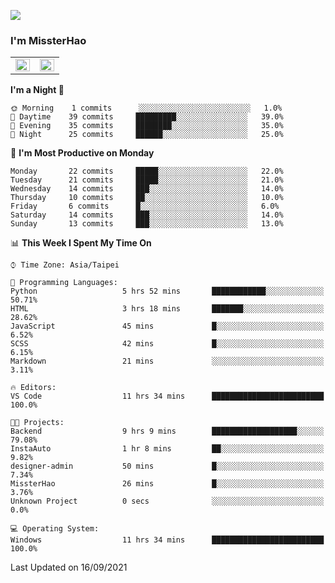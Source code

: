 ![](https://komarev.com/ghpvc/?username=MissterHao&color=ff69b4)

### I'm MissterHao


<!-- Readme stats -->
<!-- https://github.com/anuraghazra/github-readme-stats -->
<table>
<tr>
    <td valign="top" width="50%">
    <img src="https://github-readme-stats.vercel.app/api?username=MissterHao&hide_border=true&show_icons=true&locale=en" align="left" style="width: 100%" />
    </td>
    <td valign="top" width="50%">
    <img src="https://github-readme-stats.vercel.app/api/top-langs?username=MissterHao&hide_border=true&show_icons=true&locale=en&layout=compact" align="left" style="width: 100%" />
    </td>
</tr>
</table>  


<!--START_SECTION:waka-->
**I'm a Night 🦉** 

```text
🌞 Morning    1 commits      ░░░░░░░░░░░░░░░░░░░░░░░░░   1.0% 
🌆 Daytime    39 commits     █████████░░░░░░░░░░░░░░░░   39.0% 
🌃 Evening    35 commits     ████████░░░░░░░░░░░░░░░░░   35.0% 
🌙 Night      25 commits     ██████░░░░░░░░░░░░░░░░░░░   25.0%

```
📅 **I'm Most Productive on Monday** 

```text
Monday       22 commits     █████░░░░░░░░░░░░░░░░░░░░   22.0% 
Tuesday      21 commits     █████░░░░░░░░░░░░░░░░░░░░   21.0% 
Wednesday    14 commits     ███░░░░░░░░░░░░░░░░░░░░░░   14.0% 
Thursday     10 commits     ██░░░░░░░░░░░░░░░░░░░░░░░   10.0% 
Friday       6 commits      █░░░░░░░░░░░░░░░░░░░░░░░░   6.0% 
Saturday     14 commits     ███░░░░░░░░░░░░░░░░░░░░░░   14.0% 
Sunday       13 commits     ███░░░░░░░░░░░░░░░░░░░░░░   13.0%

```


📊 **This Week I Spent My Time On** 

```text
⌚︎ Time Zone: Asia/Taipei

💬 Programming Languages: 
Python                   5 hrs 52 mins       ████████████░░░░░░░░░░░░░   50.71% 
HTML                     3 hrs 18 mins       ███████░░░░░░░░░░░░░░░░░░   28.62% 
JavaScript               45 mins             █░░░░░░░░░░░░░░░░░░░░░░░░   6.52% 
SCSS                     42 mins             █░░░░░░░░░░░░░░░░░░░░░░░░   6.15% 
Markdown                 21 mins             ░░░░░░░░░░░░░░░░░░░░░░░░░   3.11%

🔥 Editors: 
VS Code                  11 hrs 34 mins      █████████████████████████   100.0%

🐱‍💻 Projects: 
Backend                  9 hrs 9 mins        ███████████████████░░░░░░   79.08% 
InstaAuto                1 hr 8 mins         ██░░░░░░░░░░░░░░░░░░░░░░░   9.82% 
designer-admin           50 mins             █░░░░░░░░░░░░░░░░░░░░░░░░   7.34% 
MissterHao               26 mins             █░░░░░░░░░░░░░░░░░░░░░░░░   3.76% 
Unknown Project          0 secs              ░░░░░░░░░░░░░░░░░░░░░░░░░   0.0%

💻 Operating System: 
Windows                  11 hrs 34 mins      █████████████████████████   100.0%

```


 Last Updated on 16/09/2021
<!--END_SECTION:waka-->

<!--
**MissterHao/MissterHao** is a ✨ _special_ ✨ repository because its `README.md` (this file) appears on your GitHub profile.

Here are some ideas to get you started:

- 🔭 I’m currently working on ...
- 🌱 I’m currently learning ...
- 👯 I’m looking to collaborate on ...
- 🤔 I’m looking for help with ...
- 💬 Ask me about ...
- 📫 How to reach me: ...
- 😄 Pronouns: ...
- ⚡ Fun fact: ...
-->
